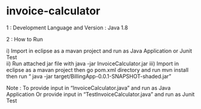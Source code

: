 # invoice-calculator

1 : Development Language and Version : Java 1.8

2 : How to Run

i) Import in eclipse as a mavan project and run as Java Application or Junit Test  
ii)  Run attached jar  file with java -jar InvoiceCalculator.jar
iii) Import in eclipse as a mavan project then go pom.xml directory 
and run mvn install then run “ java -jar  target/BillingApp-0.0.1-SNAPSHOT-shaded.jar”

Note : To provide input in  “InvoiceCalculator.java” and run as Java Application
	Or provide input in  “TestInvoiceCalculator.java” and run as Junit Test

